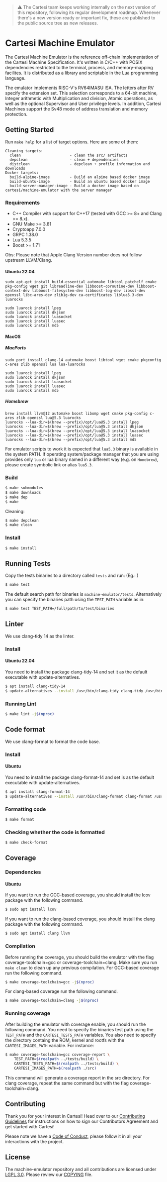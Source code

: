> :warning: The Cartesi team keeps working internally on the next version of this repository, following its regular development roadmap. Whenever there's a new version ready or important fix, these are published to the public source tree as new releases.

# Cartesi Machine Emulator

The Cartesi Machine Emulator is the reference off-chain implementation of the Cartesi Machine Specification. It's written in C/C++ with POSIX dependencies restricted to the terminal, process, and memory-mapping facilites. It is distributed as a library and scriptable in the Lua programming language.

The emulator implements RISC-V's RV64IMASU ISA. The letters after RV specify the extension set. This selection corresponds to a 64-bit machine, Integer arithmetic with Multiplication and division, Atomic operations, as well as the optional Supervisor and User privilege levels. In addition, Cartesi Machines support the Sv48 mode of address translation and memory protection.

## Getting Started

Run `make help` for a list of target options. Here are some of them:

```
Cleaning targets:
  clean                      - clean the src/ artifacts
  depclean                   - clean + dependencies
  distclean                  - depclean + profile information and downloads
Docker targets:
  build-alpine-image         - Build an alpine based docker image
  build-ubuntu-image         - Build an ubuntu based docker image
  build-server-manager-image - Build a docker image based on cartesi/machine-emulator with the server manager
```

### Requirements

- C++ Compiler with support for C++17 (tested with GCC >= 8+ and Clang >= 8.x).
- GNU Make >= 3.81
- Cryptoapp 7.0.0
- GRPC 1.38.0
- Lua 5.3.5
- Boost >= 1.71

Obs: Please note that Apple Clang Version number does not follow upstream LLVM/Clang.

#### Ubuntu 22.04

```
sudo apt-get install build-essential automake libtool patchelf cmake pkg-config wget git libreadline-dev libboost-coroutine-dev libboost-context-dev libboost-filesystem-dev libboost-log-dev libssl-dev openssl libc-ares-dev zlib1g-dev ca-certificates liblua5.3-dev luarocks

sudo luarock install lpeg
sudo luarock install dkjson
sudo luarock install luasocket
sudo luarock install luasec
sudo luarock install md5
```
#### MacOS

##### MacPorts
```
sudo port install clang-14 automake boost libtool wget cmake pkgconfig c-ares zlib openssl lua lua-luarocks

sudo luarock install lpeg
sudo luarock install dkjson
sudo luarock install luasocket
sudo luarock install luasec
sudo luarock install md5
```

##### Homebrew
```
brew install llvm@12 automake boost libomp wget cmake pkg-config c-ares zlib openssl lua@5.3 luarocks
luarocks --lua-dir=$(brew --prefix)/opt/lua@5.3 install lpeg
luarocks --lua-dir=$(brew --prefix)/opt/lua@5.3 install dkjson
luarocks --lua-dir=$(brew --prefix)/opt/lua@5.3 install luasocket
luarocks --lua-dir=$(brew --prefix)/opt/lua@5.3 install luasec
luarocks --lua-dir=$(brew --prefix)/opt/lua@5.3 install md5
```

For emulator scripts to work it is expected that `lua5.3` binary is available in the system PATH. If operating system/package manager that you are using provides only `lua` or lua binary named in a different way (e.g. on `Homebrew`), please create symbolic link or alias `lua5.3`.

### Build

```bash
$ make submodules
$ make downloads
$ make dep
$ make
```

Cleaning:

```bash
$ make depclean
$ make clean
```

### Install

```bash
$ make install
```

## Running Tests

Copy the tests binaries to a directory called `tests` and run: (Eg.: )

```bash
$ make test
```

The default search path for binaries is `machine-emulator/tests`. Alternatively you can specify the binaries path using the `TEST_PATH` variable as in:

```bash
$ make test TEST_PATH=/full/path/to/test/binaries
```

## Linter

We use clang-tidy 14 as the linter.

### Install

#### Ubuntu 22.04

You need to install the package clang-tidy-14 and set it as the default executable with update-alternatives.

```bash
$ apt install clang-tidy-14
$ update-alternatives --install /usr/bin/clang-tidy clang-tidy /usr/bin/clang-tidy-14 120
```

### Running Lint

```bash
$ make lint -j$(nproc)
```

## Code format

We use clang-format to format the code base.

### Install

#### Ubuntu

You need to install the package clang-format-14 and set is as the default executable with update-alternatives.

```bash
$ apt install clang-format-14
$ update-alternatives --install /usr/bin/clang-format clang-format /usr/bin/clang-format-14 120
```

### Formatting code

```bash
$ make format
```

### Checking whether the code is formatted

```bash
$ make check-format
```

## Coverage

### Dependencies

#### Ubuntu

If you want to run the GCC-based coverage, you should install the lcov package with the following command.

```bash
$ sudo apt install lcov
```

If you want to run the clang-based coverage, you should install the clang package with the following command.

```bash
$ sudo apt install clang llvm
```

### Compilation

Before running the coverage, you should build the emulator with the flag coverage-toolchain=gcc or coverage-toolchain=clang.
Make sure you run `make clean` to clean up any previous compilation.
For GCC-based coverage run the following command.

```bash
$ make coverage-toolchain=gcc -j$(nproc)
```

For clang-based coverage run the following command.

```bash
$ make coverage-toolchain=clang -j$(nproc)
```

### Running coverage

After building the emulator with coverage enable, you should run the following command.
You need to specify the binaries test path using the `TEST_PATH` and the `CARTESI_TESTS_PATH` variables.
You also need to specify the directory containg the ROM, kernel and rootfs with the `CARTESI_IMAGES_PATH` variable.
For instance:

```bash
$ make coverage-toolchain=gcc coverage-report \
    TEST_PATH=$(realpath ../tests/build) \
    CARTESI_TESTS_PATH=$(realpath ../tests/build) \
    CARTESI_IMAGES_PATH=$(realpath ./src)
```

This command will generate a coverage report in the src directory.
For clang coverage, repeat the same command but with the flag coverage-toolchain=clang.

## Contributing

Thank you for your interest in Cartesi! Head over to our [Contributing Guidelines](CONTRIBUTING.md) for instructions on how to sign our Contributors Agreement and get started with
Cartesi!

Please note we have a [Code of Conduct](CODE_OF_CONDUCT.md), please follow it in all your interactions with the project.

## License

The machine-emulator repository and all contributions are licensed under
[LGPL 3.0](https://www.gnu.org/licenses/lgpl-3.0.html). Please review our [COPYING](COPYING) file.
